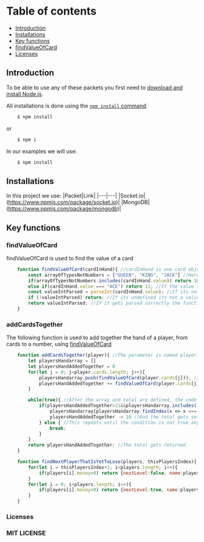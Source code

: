 # Table of contents
- [Introduction](#introduction)
- [Installations](#installations)
- [Key functions](#key-functions)
- [findValueOfCard](#findvalueofcard)
- [Licenses](#licenses)

## Introduction

To be able to use any of these packets you first need to [download and install Node.js](https://nodejs.org/en/download/).

All installations is done using the [`npm install` command](https://docs.npmjs.com/getting-started/installing-npm-packages-locally):

```sh
    $ npm install
```

or

```sh
    $ npm i
```

In our examples we will use:
```sh
    $ npm install
```

## Installations

In this project we use:
|Packet|Link|
|---|---|
|Socket.io|(https://www.npmjs.com/package/socket.io)|
|MongoDB|(https://www.npmjs.com/package/mongodb)|

## Key functions

### findValueOfCard
findValueOfCard is used to find the value of a card
```js
    function findValueOfCard(cardInHand){ //cardInHand is one card object from the hand
        const arrayOfTypesNotNumbers = ["QUEEN", "KING", "JACK"] //Here I define all the values a card can have that is not a number, but equal to 10
        if(arrayOfTypesNotNumbers.includes(cardInHand.value)) return 10; //If the value of the card is in that array, it returns the number 10
        else if(cardInHand.value === "ACE") return 11; //If the value is ACE returns 11
        const valueIntParsed = parseInt(cardInHand.value); //If its not one of those it gets turnt into a number
        if (!valueIntParsed) return; //If its undefined its not a valid card, and the function will return nothing
        return valueIntParsed; //If it gets parsed correctly the function returns the number
    }
```

### addCardsTogether
The following function is used to add together the hand of a player, from cards to a number, using [findValueOfCard](#findvalueofcard)
```js
    function addCardsTogether(player){ //The parameter is named player, and is an array containing the card objects
        let playersHandarray = []
        let playersHandAddedTogether = 0
        for(let j = 0; j<player.cards.length; j++){
            playersHandarray.push(findValueOfCard(player.cards[j])); //It pushes the number returned from the function into an array
            playersHandAddedTogether += findValueOfCard(player.cards[j]) //And adds it to the toltal
        }

        while(true){ //After the array and total are defined, the code is checking of it can/should be set to a smaller number
            if(playersHandAddedTogether>21&&playersHandarray.includes(11)){ //If the player has busted, and the array includes a 11
                playersHandarray[playersHandarray.findIndex(x => x === 11)] = 1 //The 11 gets set to 1
                playersHandAddedTogether -= 10 //And the total gets set to 10 less
            } else { //This repeats until the condition is not true anymore, and then breaks
                break; 
            }
        }
        return playersHandAddedTogether; //The total gets returned
    }  
```

```js
    function findNextPlayerThatIsYetToLose(players, thisPlayersIndex){ //The paramerters are the array with all the players, and the index of the player that took the last turn
        for(let i = thisPlayersIndex+1; i<players.length; i++){
            if(players[i].money>0) return {nextLevel:false, name:players[i].name} //It goes through the player-array, starting on the next player in the array, and if that player has more money than 0, it sends in the name of the new player, and that it should not go to next lvl
        }
        for(let i = 0; i<players.length; i++){
            if(players[i].money>0) return {nextLevel:true, name:players[i].name}//It goes through the player-array, startingat the start, and if that player has more money than 0, it sends in the name of the new player, and that it should go to next lvl
        }
    }
```

### Licenses 

### MIT LICENSE
